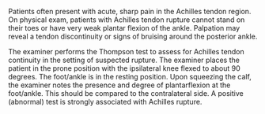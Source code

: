 Patients often present with acute, sharp pain in the Achilles tendon region. On physical exam, patients with Achilles tendon rupture cannot stand on their toes or have very weak plantar flexion of the ankle. Palpation may reveal a tendon discontinuity or signs of bruising around the posterior ankle.

The examiner performs the Thompson test to assess for Achilles tendon continuity in the setting of suspected rupture. The examiner places the patient in the prone position with the ipsilateral knee flexed to about 90 degrees. The foot/ankle is in the resting position. Upon squeezing the calf, the examiner notes the presence and degree of plantarflexion at the foot/ankle. This should be compared to the contralateral side. A positive (abnormal) test is strongly associated with Achilles rupture.